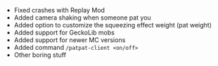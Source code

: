 - Fixed crashes with Replay Mod
- Added camera shaking when someone pat you
- Added option to customize the squeezing effect weight (pat weight)
- Added support for GeckoLib mobs
- Added support for newer MC versions
- Added command `/patpat-client <on/off>`
- Other boring stuff
